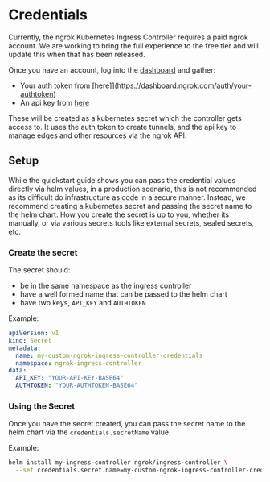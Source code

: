 # Credentials

Currently, the ngrok Kubernetes Ingress Controller requires a paid ngrok account. We are working to bring the full experience to the free tier and will update this when that has been released.

Once you have an account, log into the [dashboard](https://dashboard.ngrok.com) and gather:
- Your auth token from [here]](https://dashboard.ngrok.com/auth/your-authtoken)
- An api key from [here](https://dashboard.ngrok.com/api)

These will be created as a kubernetes secret which the controller gets access to. It uses the auth token to create tunnels, and the api key to manage edges and other resources via the ngrok API.

## Setup

While the quickstart guide shows you can pass the credential values directly via helm values, in a production scenario, this is not recommended as its difficult do infrastructure as code in a secure manner. Instead, we recommend creating a kubernetes secret and passing the secret name to the helm chart. How you create the secret is up to you, whether its manually, or via various secrets tools like external secrets, sealed secrets, etc.

### Create the secret

The secret should:
- be in the same namespace as the ingress controller
- have a well formed name that can be passed to the helm chart
- have two keys, `API_KEY` and `AUTHTOKEN`

Example:

```yaml
apiVersion: v1
kind: Secret
metadata:
  name: my-custom-ngrok-ingress-controller-credentials
  namespace: ngrok-ingress-controller
data:
  API_KEY: "YOUR-API-KEY-BASE64"
  AUTHTOKEN: "YOUR-AUTHTOKEN-BASE64"
```

### Using the Secret

Once you have the secret created, you can pass the secret name to the helm chart via the `credentials.secretName` value.

Example:

```bash
helm install my-ingress-controller ngrok/ingress-controller \
  --set credentials.secret.name=my-custom-ngrok-ingress-controller-credentials
```

